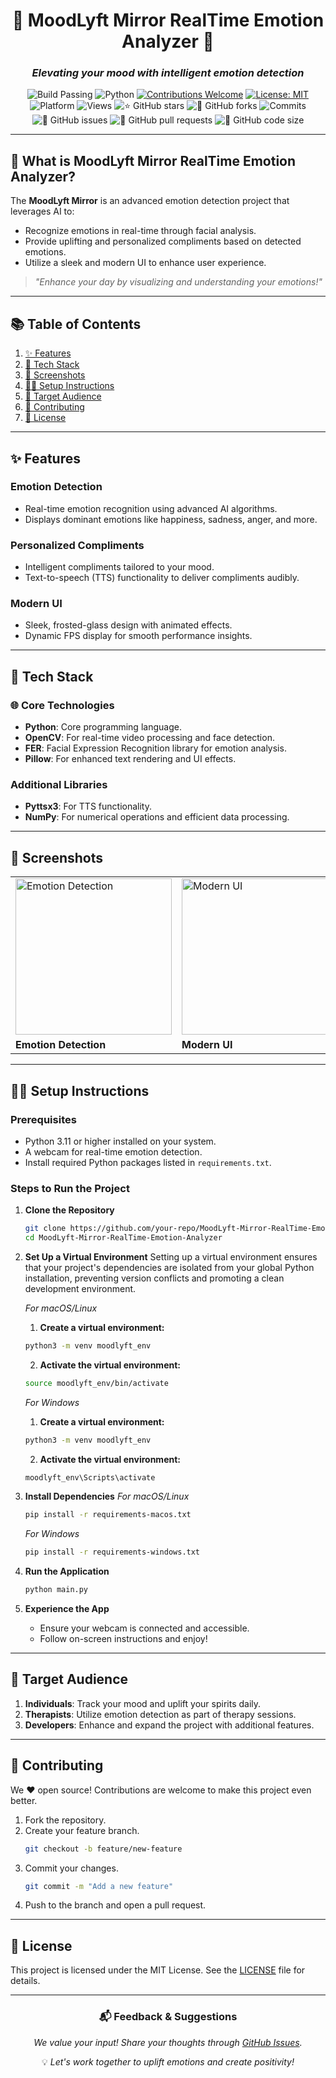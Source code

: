 <div align="center">

# 🌟 **MoodLyft Mirror RealTime Emotion Analyzer** 🌟  
### *Elevating your mood with intelligent emotion detection*

![Build Passing](https://img.shields.io/badge/build-passing-success?style=flat-square)
![Python](https://img.shields.io/badge/python-v3.11-blue?style=flat-square)
[![Contributions Welcome](https://img.shields.io/badge/contributions-welcome-brightgreen.svg?style=flat-square)](https://github.com/your-repo/MoodLyft-Mirror-RealTime-Emotion-Analyzer/blob/main/CONTRIBUTING.md)
[![License: MIT](https://custom-icon-badges.herokuapp.com/github/license/your-repo/MoodLyft-Mirror-RealTime-Emotion-Analyzer?logo=law&logoColor=white)](https://github.com/your-repo/MoodLyft-Mirror-RealTime-Emotion-Analyzer/blob/main/LICENSE)
![Platform](https://img.shields.io/badge/platform-macOS%20%7C%20Windows-brightgreen?style=flat-square)
![Views](https://hits.dwyl.com/your-repo/MoodLyft-Mirror-RealTime-Emotion-Analyzer.svg)
![⭐ GitHub stars](https://img.shields.io/github/stars/your-repo/MoodLyft-Mirror-RealTime-Emotion-Analyzer?style=social)
![🍴 GitHub forks](https://img.shields.io/github/forks/your-repo/MoodLyft-Mirror-RealTime-Emotion-Analyzer?style=social)
![Commits](https://badgen.net/github/commits/your-repo/MoodLyft-Mirror-RealTime-Emotion-Analyzer)
![🐛 GitHub issues](https://img.shields.io/github/issues/your-repo/MoodLyft-Mirror-RealTime-Emotion-Analyzer)
![📂 GitHub pull requests](https://img.shields.io/github/issues-pr/your-repo/MoodLyft-Mirror-RealTime-Emotion-Analyzer)
![💾 GitHub code size](https://img.shields.io/github/languages/code-size/your-repo/MoodLyft-Mirror-RealTime-Emotion-Analyzer)

</div>

---

## **📱 What is MoodLyft Mirror RealTime Emotion Analyzer?**

The **MoodLyft Mirror** is an advanced emotion detection project that leverages AI to:
- Recognize emotions in real-time through facial analysis.
- Provide uplifting and personalized compliments based on detected emotions.
- Utilize a sleek and modern UI to enhance user experience.

> *"Enhance your day by visualizing and understanding your emotions!"*

---

## **📚 Table of Contents**
1. [✨ Features](#-features)
2. [🦾 Tech Stack](#-tech-stack)
3. [📸 Screenshots](#-screenshots)
4. [👨‍🔧 Setup Instructions](#-setup-instructions)
5. [🎯 Target Audience](#-target-audience)
6. [🤝 Contributing](#-contributing)
7. [📜 License](#-license)

---

## **✨ Features**  

### **Emotion Detection**
- Real-time emotion recognition using advanced AI algorithms.
- Displays dominant emotions like happiness, sadness, anger, and more.

### **Personalized Compliments**
- Intelligent compliments tailored to your mood.
- Text-to-speech (TTS) functionality to deliver compliments audibly.

### **Modern UI**
- Sleek, frosted-glass design with animated effects.
- Dynamic FPS display for smooth performance insights.

---

## **🦾 Tech Stack**

### 🌐 **Core Technologies**
- **Python**: Core programming language.
- **OpenCV**: For real-time video processing and face detection.
- **FER**: Facial Expression Recognition library for emotion analysis.
- **Pillow**: For enhanced text rendering and UI effects.

### **Additional Libraries**
- **Pyttsx3**: For TTS functionality.
- **NumPy**: For numerical operations and efficient data processing.

---

## **📸 Screenshots**
<div align="center">

<table>
<tr>
  <td><img src="https://via.placeholder.com/250" alt="Emotion Detection" width="250px"></td>
  <td><img src="https://via.placeholder.com/250" alt="Modern UI" width="250px"></td>
  <td><img src="https://via.placeholder.com/250" alt="Compliments in Action" width="250px"></td>
</tr>
<tr>
  <td><b>Emotion Detection</b></td>
  <td><b>Modern UI</b></td>
  <td><b>Compliments in Action</b></td>
</tr>
</table>

</div>

---

## **👨‍🔧 Setup Instructions**

### **Prerequisites**
- Python 3.11 or higher installed on your system.
- A webcam for real-time emotion detection.
- Install required Python packages listed in `requirements.txt`.

### **Steps to Run the Project**
1. **Clone the Repository**
   ```bash
   git clone https://github.com/your-repo/MoodLyft-Mirror-RealTime-Emotion-Analyzer.git
   cd MoodLyft-Mirror-RealTime-Emotion-Analyzer
   ```

2. **Set Up a Virtual Environment**
    Setting up a virtual environment ensures that your project's dependencies are isolated from your global Python installation, preventing version conflicts and promoting a clean development environment.

   *For macOS/Linux*
   1. **Create a virtual environment:**
     ```bash
    python3 -m venv moodlyft_env
    ```

   2. **Activate the virtual environment:**
     ```bash
    source moodlyft_env/bin/activate
    ```
   *For Windows*
   1. **Create a virtual environment:**
     ```bash
    python3 -m venv moodlyft_env
    ```

   2. **Activate the virtual environment:**
     ```bash
    moodlyft_env\Scripts\activate 
    ```
3. **Install Dependencies**
   *For macOS/Linux*
     ```bash
    pip install -r requirements-macos.txt
    ```

   *For Windows*
     ```bash
    pip install -r requirements-windows.txt
    ```

4. **Run the Application**
   ```bash
   python main.py
   ```

5. **Experience the App**
   - Ensure your webcam is connected and accessible.
   - Follow on-screen instructions and enjoy!

---

## **🎯 Target Audience**

1. **Individuals**: Track your mood and uplift your spirits daily.
2. **Therapists**: Utilize emotion detection as part of therapy sessions.
3. **Developers**: Enhance and expand the project with additional features.

---

## **🤝 Contributing**

We ❤️ open source! Contributions are welcome to make this project even better.  

1. Fork the repository.  
2. Create your feature branch.  
   ```bash
   git checkout -b feature/new-feature
   ```
3. Commit your changes.  
   ```bash
   git commit -m "Add a new feature"
   ```
4. Push to the branch and open a pull request.

---

## **📜 License**

This project is licensed under the MIT License. See the [LICENSE](LICENSE) file for details.

---

<div align="center">

### 📬 **Feedback & Suggestions**
*We value your input! Share your thoughts through [GitHub Issues](https://github.com/your-repo/MoodLyft-Mirror-RealTime-Emotion-Analyzer/issues).*

💡 *Let's work together to uplift emotions and create positivity!*

</div>
